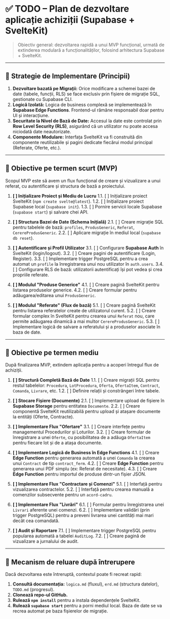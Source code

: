 # ✅ TODO – Plan de dezvoltare aplicație achiziții (Supabase + SvelteKit)

> Obiectiv general: dezvoltarea rapidă a unui MVP funcțional, urmată de extinderea modulară a funcționalităților, folosind arhitectura Supabase + SvelteKit.

---

## 🚀 Strategie de Implementare (Principii)

1.  **Dezvoltare bazată pe Migrații:** Orice modificare a schemei bazei de date (tabele, funcții, RLS) se face exclusiv prin fișiere de migrație SQL, gestionate cu Supabase CLI.
2.  **Logică Izolată:** Logica de business complexă se implementează în **Supabase Edge Functions**. Frontend-ul rămâne responsabil doar pentru UI și interacțiune.
3.  **Securitate la Nivel de Bază de Date:** Accesul la date este controlat prin **Row Level Security (RLS)**, asigurând că un utilizator nu poate accesa niciodată date neautorizate.
4.  **Componente Modulare:** Interfața SvelteKit va fi construită din componente reutilizabile și pagini dedicate fiecărui modul principal (Referate, Oferte, etc.).

---

## 📌 Obiective pe termen scurt (MVP)

Scopul MVP este să avem un flux funcțional de creare și vizualizare a unui referat, cu autentificare și structura de bază a proiectului.

1.  **[ ] Inițializare Proiect și Mediu de Lucru**
    1.1. [ ] Inițializare proiect SvelteKit (`npm create svelte@latest`).
    1.2. [ ] Inițializare proiect Supabase local (`supabase init`).
    1.3. [ ] Pornire servicii locale Supabase (`supabase start`) și salvare chei API.

2.  **[ ] Structura Bazei de Date (Schema Inițială)**
    2.1. [ ] Creare migrație SQL pentru tabelele de bază: `profiles`, `ProdusGeneric`, `Referat`, `CerereProdusGeneric`.
    2.2. [ ] Aplicare migrație în mediul local (`supabase db reset`).

3.  **[ ] Autentificare și Profil Utilizator**
    3.1. [ ] Configurare **Supabase Auth** în SvelteKit (login/logout).
    3.2. [ ] Creare pagini de autentificare (Login, Register).
    3.3. [ ] Implementare trigger PostgreSQL pentru a crea automat un `profile` la înregistrarea unui nou utilizator în `auth.users`.
    3.4. [ ] Configurare RLS de bază: utilizatorii autentificați își pot vedea și crea propriile referate.

4.  **[ ] Modulul "Produse Generice"**
    4.1. [ ] Creare pagină SvelteKit pentru listarea produselor generice.
    4.2. [ ] Creare formular pentru adăugarea/editarea unui `ProdusGeneric`.

5.  **[ ] Modulul "Referate" (Flux de bază)**
    5.1. [ ] Creare pagină SvelteKit pentru listarea referatelor create de utilizatorul curent.
    5.2. [ ] Creare formular complex în SvelteKit pentru crearea unui `Referat` nou, care permite adăugarea dinamică a mai multor `CerereProdusGeneric`.
    5.3. [ ] Implementare logică de salvare a referatului și a produselor asociate în baza de date.

---

## 📌 Obiective pe termen mediu

După finalizarea MVP, extindem aplicația pentru a acoperi întregul flux de achiziții.

1.  **[ ] Structură Completă Bază de Date**
    1.1. [ ] Creare migrații SQL pentru restul tabelelor: `Procedura`, `LotProcedura`, `Oferta`, `OfertaItem`, `Contract`, `Comanda`, `Livrare`, etc.
    1.2. [ ] Definire relații și constrângeri între tabele.

2.  **[ ] Stocare Fișiere (Documente)**
    2.1. [ ] Implementare upload de fișiere în **Supabase Storage** pentru entitatea `Documente`.
    2.2. [ ] Creare componentă SvelteKit reutilizabilă pentru upload și atașare documente la entități (Oferte, Contracte).

3.  **[ ] Implementare Flux "Ofertare"**
    3.1. [ ] Creare interfețe pentru managementul Procedurilor și Loturilor.
    3.2. [ ] Creare formular de înregistrare a unei `Oferte`, cu posibilitatea de a adăuga `OfertaItem` pentru fiecare lot și de a atașa documente.

4.  **[ ] Implementare Logică de Business în Edge Functions**
    4.1. [ ] Creare **Edge Function** pentru generarea automată a unei `Comanda` la crearea unui `Contract` de tip `contract_ferm`.
    4.2. [ ] Creare **Edge Function** pentru generarea unui PDF simplu (ex: Referat de necesitate).
    4.3. [ ] Creare **Edge Function** pentru importul de produse dintr-un fișier JSON.

5.  **[ ] Implementare Flux "Contractare și Comenzi"**
    5.1. [ ] Interfață pentru vizualizarea contractelor.
    5.2. [ ] Interfață pentru crearea manuală a comenzilor subsecvente pentru un `acord-cadru`.

6.  **[ ] Implementare Flux "Livrări"**
    6.1. [ ] Formular pentru înregistrarea unei `Livrari` aferente unei comenzi.
    6.2. [ ] Implementare validări (prin trigger PostgreSQL) pentru a preveni livrarea unei cantități mai mari decât cea comandată.

7.  **[ ] Audit și Raportare**
    7.1. [ ] Implementare trigger PostgreSQL pentru popularea automată a tabelei `AuditLog`.
    7.2. [ ] Creare pagină de vizualizare a jurnalului de audit.

---

## 🧯 Mecanism de reluare după întrerupere

Dacă dezvoltarea este întreruptă, contextul poate fi recreat rapid:
1.  **Consultă documentația:** `logica.md` (fluxul), `erd.md` (structura datelor), `TODO.md` (progresul).
2.  **Clonează repo-ul GitHub.**
3.  **Rulează `npm install`** pentru a instala dependențele SvelteKit.
4.  **Rulează `supabase start`** pentru a porni mediul local. Baza de date se va recrea automat pe baza fișierelor de migrație.